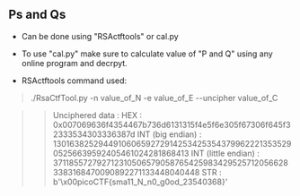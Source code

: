 ## Ps and Qs
- Can be done using "RSActftools" or cal.py
- To use "cal.py" make sure to calculate value of "P and Q" using any online program and decrpyt.

- RSActftools command used:

> ./RsaCtfTool.py -n value_of_N -e value_of_E --uncipher value_of_C

>>Unciphered data :
>>HEX : 0x007069636f4354467b736d6131315f4e5f6e305f67306f645f32333534303336387d
>>INT (big endian) : 13016382529449106065927291425342535437996222135352905256639592405461024281868413
>>INT (little endian) : 3711855727927123105065790587654259834295257120566283383168470090892271133448040448
>>STR : b'\x00picoCTF{sma11_N_n0_g0od_23540368}'
